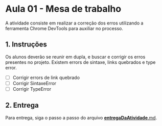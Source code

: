 # Aula 01 - Mesa de trabalho

A atividade consiste em realizar a correção dos erros utilizando a ferramenta Chrome DevTools para auxiliar no processo.

## 1. Instruções 

Os alunos deverão se reunir em dupla, e buscar e corrigir os erros presentes no projeto. Existem errors de sintaxe, links quebrados e type error.

- [ ] Corrigir errors de link quebrado
- [ ] Corrigir SintaxeError
- [ ] Corrigir TypeError

## 2. Entrega

Para entrega, siga o passo a passo do arquivo [__entregaDaAtividade__.md](https://gitlab.com/wssantanna/ctd-frontii/-/blob/main/01/mesa-de-trabalho/__entregaDaAtividade__.md).